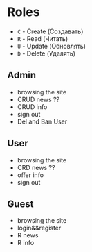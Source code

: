 # Roles

- `C` - Create (Создавать)
- `R` - Read (Читать)
- `U` - Update (Обновлять)
- `D` - Delete (Удалять)

## Admin
- browsing the site
- CRUD news ??
- CRUD info
- sign out
- Del and Ban User

## User
- browsing the site
- CRD news ??
- offer info
- sign out

## Guest
- browsing the site
- login&&register
- R news
- R info
